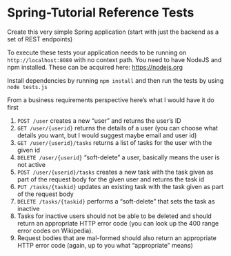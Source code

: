 # Spring-Tutorial Reference Tests

Create this very simple Spring application (start with just the backend as a set of REST endpoints)

To execute these tests your application needs to be running on `http://localhost:8080` with no context path. You need to have NodeJS and npm installed. These can be acquired here: https://nodejs.org

Install dependencies by running `npm install` and then run the tests by using `node tests.js`

From a business requirements perspective here’s what I would have it do first
  
1. `POST /user` creates a new “user” and returns the user’s ID
2. `GET /user/{userid}` returns the details of a user (you can choose what details you want, but I would suggest maybe email and user id)
3. `GET /user/{userid}/tasks` returns a list of tasks for the user with the given id
4. `DELETE /user/{userid}` “soft-delete” a user, basically means the user is not active
5. `POST /user/{userid}/tasks` creates a new task with the task given as part of the request body for the given user and returns the task id
6. `PUT /tasks/{taskid}` updates an existing task with the task given as part of the request body
7. `DELETE /tasks/{taskid}` performs a “soft-delete” that sets the task as inactive
8. Tasks for inactive users should not be able to be deleted and should return an appropriate HTTP error code (you can look up the 400 range error codes on Wikipedia).
9. Request bodies that are mal-formed should also return an appropriate HTTP error code (again, up to you what “appropriate” means)
